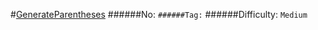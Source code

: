 #[GenerateParentheses](https://leetcode.com/problems/generate-parentheses/)
######No: ``
######Tag: ``
######Difficulty: `Medium`
